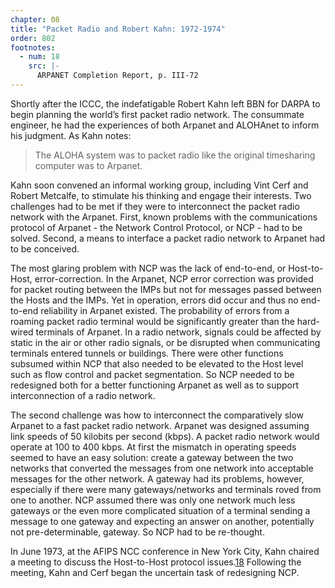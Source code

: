 ```yaml
---
chapter: 08
title: "Packet Radio and Robert Kahn: 1972-1974"
order: 802
footnotes:
  - num: 18
    src: |-
      ARPANET Completion Report, p. III-72
---
```


Shortly after the ICCC, the indefatigable Robert Kahn left BBN for DARPA to begin planning the world’s first packet radio network. The consummate engineer, he had the experiences of both Arpanet and ALOHAnet to inform his judgment. As Kahn notes:

>The ALOHA system was to packet radio like the original timesharing computer was to Arpanet.

Kahn soon convened an informal working group, including Vint Cerf and Robert Metcalfe, to stimulate his thinking and engage their interests. Two challenges had to be met if they were to interconnect the packet radio network with the Arpanet. First, known problems with the communications protocol of Arpanet - the Network Control Protocol, or NCP - had to be solved. Second, a means to interface a packet radio network to Arpanet had to be conceived.

The most glaring problem with NCP was the lack of end-to-end, or Host-to-Host, error-correction. In the Arpanet, NCP error correction was provided for packet routing between the IMPs but not for messages passed between the Hosts and the IMPs. Yet in operation, errors did occur and thus no end-to-end reliability in Arpanet existed. The probability of errors from a roaming packet radio terminal would be significantly greater than the hard-wired terminals of Arpanet. In a radio network, signals could be affected by static in the air or other radio signals, or be disrupted when communicating terminals entered tunnels or buildings. There were other functions subsumed within NCP that also needed to be elevated to the Host level such as flow control and packet segmentation. So NCP needed to be redesigned both for a better functioning Arpanet as well as to support interconnection of a radio network.

The second challenge was how to interconnect the comparatively slow Arpanet to a fast packet radio network. Arpanet was designed assuming link speeds of 50 kilobits per second (kbps). A packet radio network would operate at 100 to 400 kbps. At first the mismatch in operating speeds seemed to have an easy solution: create a gateway between the two networks that converted the messages from one network into acceptable messages for the other network. A gateway had its problems, however, especially if there were many gateways/networks and terminals roved from one to another. NCP assumed there was only one network much less gateways or the even more complicated situation of a terminal sending a message to one gateway and expecting an answer on another, potentially not pre-determinable, gateway. So NCP had to be re-thought.

In June 1973, at the AFIPS NCC conference in New York City, Kahn chaired a meeting to discuss the Host-to-Host protocol issues.<a name="fnloc18" href="#fn18">18</a> Following the meeting, Kahn and Cerf began the uncertain task of redesigning NCP.
